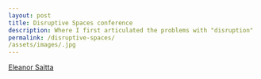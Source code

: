 ```yaml
---
layout: post
title: Disruptive Spaces conference
description: Where I first articulated the problems with "disruption"
permalink: /disruptive-spaces/
/assets/images/.jpg
---
```



[Eleanor Saitta](https://dymaxion.org)



